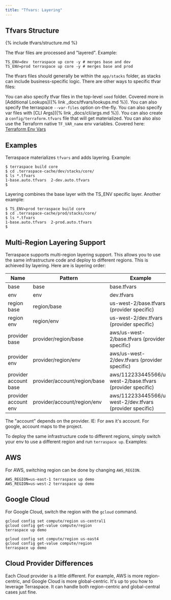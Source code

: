 ```yaml
---
title: "Tfvars: Layering"
---
```


## Tfvars Structure

{% include tfvars/structure.md %}

The tfvar files are processed and "layered".  Example:

    TS_ENV=dev  terraspace up core -y # merges base and dev
    TS_ENV=prod terraspace up core -y # merges base and prod

The tfvars files should generally be within the `app/stacks` folder, as stacks can include business-specific logic.  There are other ways to specific tfvar files:

You can also specify tfvar files in the top-level `seed` folder. Covered more in [Additional Lookups]({% link _docs/tfvars/lookups.md %}).
You can also specify the terraspace `--var-files` option on-the-fly.
You can also specify var files with [CLI Args]({% link _docs/cli/args.md %}).
You can also create a `config/terraform.tfvars` file that will get materialized.
You can also also use the Terraform native `TF_VAR_name` env variables. Covered here: [Terraform Env Vars](https://www.terraform.io/docs/commands/environment-variables.html)

## Examples

Terraspace materializes `tfvars` and adds layering. Example:

    $ terraspace build core
    $ cd .terraspace-cache/dev/stacks/core/
    $ ls *.tfvars
    1-base.auto.tfvars  2-dev.auto.tfvars
    $

Layering combines the base layer with the TS_ENV specific layer. Another example:

    $ TS_ENV=prod terraspace build core
    $ cd .terraspace-cache/prod/stacks/core/
    $ ls *.tfvars
    1-base.auto.tfvars  2-prod.auto.tfvars
    $

## Multi-Region Layering Support

Terraspace supports multi-region layering support. This allows you to use the same infrastructure code and deploy to different regions. This is achieved by layering.  Here are is layering order:

Name                  | Pattern                      | Example
----------------------|------------------------------|---------------
base                  | base                         | base.tfvars
env                   | env                          | dev.tfvars
region base           | region/base                  | us-west-2/base.tfvars (provider specific)
region env            | region/env                   | us-west-2/dev.tfvars (provider specific)
provider base         | provider/region/base         | aws/us-west-2/base.tfvars (provider specific)
provider env          | provider/region/env          | aws/us-west-2/dev.tfvars (provider specific)
provider account base | provider/account/region/base | aws/112233445566/us-west-2/base.tfvars (provider specific)
provider account env  | provider/account/region/env  | aws/112233445566/us-west-2/dev.tfvars (provider specific)

The "account" depends on the provider. IE: For aws it's account. For google, account maps to the project.

To deploy the same infrastructure code to different regions, simply switch your env to use a different region and run `terraspace up`. Examples:

## AWS

For AWS, switching region can be done by changing `AWS_REGION`.

    AWS_REGION=us-east-1 terraspace up demo
    AWS_REGION=us-west-2 terraspace up demo

## Google Cloud

For Google Cloud, switch the region with the `gcloud` command.

    gcloud config set compute/region us-central1
    gcloud config get-value compute/region
    terraspace up demo

    gcloud config set compute/region us-east4
    gcloud config get-value compute/region
    terraspace up demo

## Cloud Provider Differences

Each Cloud provider is a little different. For example, AWS is more region-centric, and Google Cloud is more global-centric. It's up to you how to leverage Terraspace. It can handle both region-centric and global-central cases just fine.
